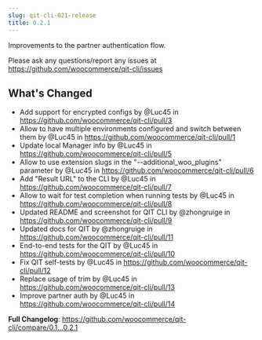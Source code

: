 ```yaml
---
slug: qit-cli-021-release
title: 0.2.1
---
```


Improvements to the partner authentication flow.

Please ask any questions/report any issues at https://github.com/woocommerce/qit-cli/issues

## What's Changed
* Add support for encrypted configs by @Luc45 in https://github.com/woocommerce/qit-cli/pull/3
* Allow to have multiple environments configured and switch between them by @Luc45 in https://github.com/woocommerce/qit-cli/pull/1
* Update local Manager info by @Luc45 in https://github.com/woocommerce/qit-cli/pull/5
* Allow to use extension slugs in the "--additional_woo_plugins" parameter by @Luc45 in https://github.com/woocommerce/qit-cli/pull/6
* Add "Result URL" to the CLI by @Luc45 in https://github.com/woocommerce/qit-cli/pull/7
* Allow to wait for test completion when running tests by @Luc45 in https://github.com/woocommerce/qit-cli/pull/8
* Updated README and screenshot for QIT CLI by @zhongruige in https://github.com/woocommerce/qit-cli/pull/9
* Updated docs for QIT by @zhongruige in https://github.com/woocommerce/qit-cli/pull/11
* End-to-end tests for the QIT by @Luc45 in https://github.com/woocommerce/qit-cli/pull/10
* Fix QIT self-tests by @Luc45 in https://github.com/woocommerce/qit-cli/pull/12
* Replace usage of trim by @Luc45 in https://github.com/woocommerce/qit-cli/pull/13
* Improve partner auth by @Luc45 in https://github.com/woocommerce/qit-cli/pull/14

**Full Changelog**: https://github.com/woocommerce/qit-cli/compare/0.1...0.2.1